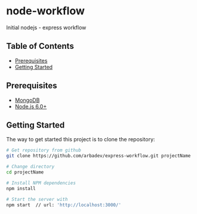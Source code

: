# node-workflow
Initial nodejs - express workflow

Table of Contents
-----------------

- [Prerequisites](#prerequisites)
- [Getting Started](#getting-started)

Prerequisites
-------------

- [MongoDB](https://www.mongodb.org/downloads)
- [Node.js 6.0+](http://nodejs.org)

Getting Started
---------------

The way to get started this project is to clone the repository:

```bash
# Get repository from github
git clone https://github.com/arbadev/express-workflow.git projectName

# Change directory
cd projectName

# Install NPM dependencies
npm install

# Start the server with
npm start  // url: 'http://localhost:3000/'
